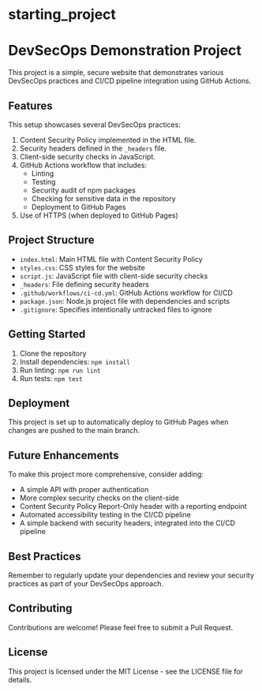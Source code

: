 # starting_project

# DevSecOps Demonstration Project

This project is a simple, secure website that demonstrates various DevSecOps practices and CI/CD pipeline integration using GitHub Actions.

## Features

This setup showcases several DevSecOps practices:

1. Content Security Policy implemented in the HTML file.
2. Security headers defined in the `_headers` file.
3. Client-side security checks in JavaScript.
4. GitHub Actions workflow that includes:
   - Linting
   - Testing
   - Security audit of npm packages
   - Checking for sensitive data in the repository
   - Deployment to GitHub Pages
5. Use of HTTPS (when deployed to GitHub Pages)

## Project Structure

- `index.html`: Main HTML file with Content Security Policy
- `styles.css`: CSS styles for the website
- `script.js`: JavaScript file with client-side security checks
- `_headers`: File defining security headers
- `.github/workflows/ci-cd.yml`: GitHub Actions workflow for CI/CD
- `package.json`: Node.js project file with dependencies and scripts
- `.gitignore`: Specifies intentionally untracked files to ignore

## Getting Started

1. Clone the repository
2. Install dependencies: `npm install`
3. Run linting: `npm run lint`
4. Run tests: `npm test`

## Deployment

This project is set up to automatically deploy to GitHub Pages when changes are pushed to the main branch.

## Future Enhancements

To make this project more comprehensive, consider adding:

- A simple API with proper authentication
- More complex security checks on the client-side
- Content Security Policy Report-Only header with a reporting endpoint
- Automated accessibility testing in the CI/CD pipeline
- A simple backend with security headers, integrated into the CI/CD pipeline

## Best Practices

Remember to regularly update your dependencies and review your security practices as part of your DevSecOps approach.

## Contributing

Contributions are welcome! Please feel free to submit a Pull Request.

## License

This project is licensed under the MIT License - see the LICENSE file for details.